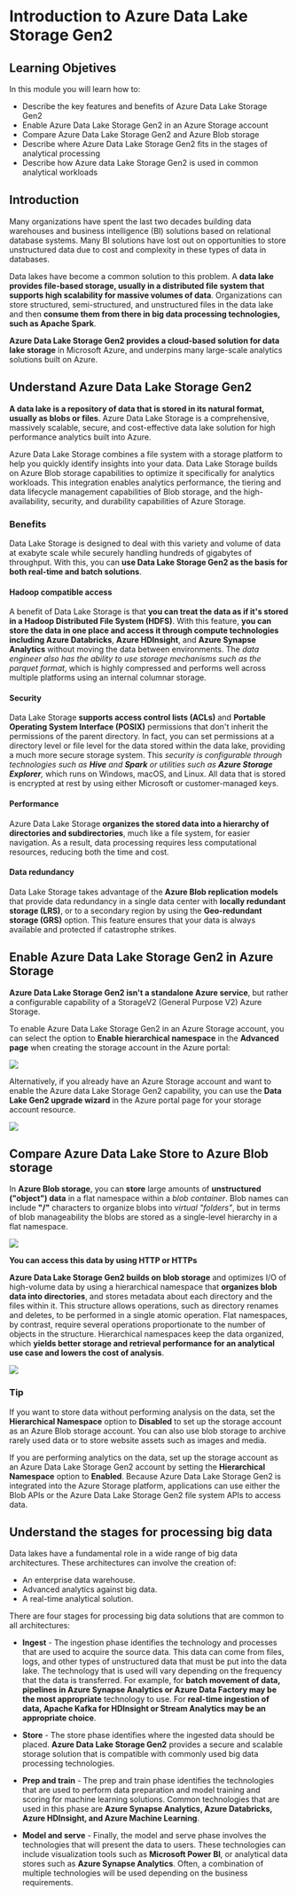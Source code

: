 # Introduction to Azure Data Lake Storage Gen2

## Learning Objetives

In this module you will learn how to:

 - Describe the key features and benefits of Azure Data Lake Storage Gen2
 - Enable Azure Data Lake Storage Gen2 in an Azure Storage account
 - Compare Azure Data Lake Storage Gen2 and Azure Blob storage
 - Describe where Azure Data Lake Storage Gen2 fits in the stages of analytical processing
 - Describe how Azure data Lake Storage Gen2 is used in common analytical workloads


## Introduction

Many organizations have spent the last two decades building data warehouses and business intelligence (BI) solutions based on relational database systems. Many BI solutions have lost out on opportunities to store unstructured data due to cost and complexity in these types of data in databases.

Data lakes have become a common solution to this problem. A **data lake provides file-based storage, usually in a distributed file system that supports high scalability for massive volumes of data**. Organizations can store structured, semi-structured, and unstructured files in the data lake and then **consume them from there in big data processing technologies, such as Apache Spark**.

**Azure Data Lake Storage Gen2 provides a cloud-based solution for data lake storage** in Microsoft Azure, and underpins many large-scale analytics solutions built on Azure.

## Understand Azure Data Lake Storage Gen2

**A data lake is a repository of data that is stored in its natural format, usually as blobs or files**. Azure Data Lake Storage is a comprehensive, massively scalable, secure, and cost-effective data lake solution for high performance analytics built into Azure.

Azure Data Lake Storage combines a file system with a storage platform to help you quickly identify insights into your data. Data Lake Storage builds on Azure Blob storage capabilities to optimize it specifically for analytics workloads. This integration enables analytics performance, the tiering and data lifecycle management capabilities of Blob storage, and the high-availability, security, and durability capabilities of Azure Storage.

### Benefits

Data Lake Storage is designed to deal with this variety and volume of data at exabyte scale while securely handling hundreds of gigabytes of throughput. With this, you can **use Data Lake Storage Gen2 as the basis for both real-time and batch solutions**.

#### Hadoop compatible access

A benefit of Data Lake Storage is that **you can treat the data as if it's stored in a Hadoop Distributed File System (HDFS)**. With this feature, **you can store the data in one place and access it through compute technologies including Azure Databricks**, **Azure HDInsight**, and **Azure Synapse Analytics** without moving the data between environments. The *data engineer also has the ability to use storage mechanisms such as the parquet format*, which is highly compressed and performs well across multiple platforms using an internal columnar storage.

#### Security

Data Lake Storage **supports access control lists (ACLs)** and **Portable Operating System Interface (POSIX)** permissions that don't inherit the permissions of the parent directory. In fact, you can set permissions at a directory level or file level for the data stored within the data lake, providing a much more secure storage system. This *security is configurable through technologies such as **Hive** and **Spark** or utilities such as **Azure Storage Explorer**,* which runs on Windows, macOS, and Linux. All data that is stored is encrypted at rest by using either Microsoft or customer-managed keys.

#### Performance

Azure Data Lake Storage **organizes the stored data into a hierarchy of directories and subdirectories**, much like a file system, for easier navigation. As a result, data processing requires less computational resources, reducing both the time and cost.

#### Data redundancy

Data Lake Storage takes advantage of the **Azure Blob replication models** that provide data redundancy in a single data center with **locally redundant storage (LRS)**, or to a secondary region by using the **Geo-redundant storage (GRS)** option. This feature ensures that your data is always available and protected if catastrophe strikes.

## Enable Azure Data Lake Storage Gen2 in Azure Storage

**Azure Data Lake Storage Gen2 isn't a standalone Azure service**, but rather a configurable capability of a StorageV2 (General Purpose V2) Azure Storage.

To enable Azure Data Lake Storage Gen2 in an Azure Storage account, you can select the option to **Enable hierarchical namespace** in the **Advanced page** when creating the storage account in the Azure portal:

<a href="#">
    <img src="./img/create-storage-account-advanced.png" />
</a>

Alternatively, if you already have an Azure Storage account and want to enable the Azure data Lake Storage Gen2 capability, you can use the **Data Lake Gen2 upgrade wizard** in the Azure portal page for your storage account resource.

<a href="#">
    <img src="./img/data-lake-upgrade.png" />
</a>

## Compare Azure Data Lake Store to Azure Blob storage

In **Azure Blob storage**, you can **store** large amounts of **unstructured ("object") data** in a flat namespace within a *blob container*. Blob names can include **"/"** characters to organize blobs into *virtual "folders"*, but in terms of blob manageability the blobs are stored as a single-level hierarchy in a flat namespace.

<a href="#">
    <img src="./img/blob-store.png" />
</a>

**You can access this data by using HTTP or HTTPs**

**Azure Data Lake Storage Gen2 builds on blob storage** and optimizes I/O of high-volume data by using a hierarchical namespace that **organizes blob data into directories**, and stores metadata about each directory and the files within it. This structure allows operations, such as directory renames and deletes, to be performed in a single atomic operation. Flat namespaces, by contrast, require several operations proportionate to the number of objects in the structure. Hierarchical namespaces keep the data organized, which **yields better storage and retrieval performance for an analytical use case and lowers the cost of analysis**.

<a href="#">
    <img src="./img/data-lake.png" />
</a>

### Tip

If you want to store data without performing analysis on the data, set the **Hierarchical Namespace** option to **Disabled** to set up the storage account as an Azure Blob storage account. You can also use blob storage to archive rarely used data or to store website assets such as images and media.

If you are performing analytics on the data, set up the storage account as an Azure Data Lake Storage Gen2 account by setting the **Hierarchical Namespace** option to **Enabled**. Because Azure Data Lake Storage Gen2 is integrated into the Azure Storage platform, applications can use either the Blob APIs or the Azure Data Lake Storage Gen2 file system APIs to access data.

## Understand the stages for processing big data

Data lakes have a fundamental role in a wide range of big data architectures. These architectures can involve the creation of:

 - An enterprise data warehouse.
 - Advanced analytics against big data.
 - A real-time analytical solution.

There are four stages for processing big data solutions that are common to all architectures:

 - **Ingest** - The ingestion phase identifies the technology and processes that are used to acquire the source data. This data can come from files, logs, and other types of unstructured data that must be put into the data lake. The technology that is used will vary depending on the frequency that the data is transferred. For example, for **batch movement of data, pipelines in Azure Synapse Analytics or Azure Data Factory may be the most appropriate** technology to use. For **real-time ingestion of data, Apache Kafka for HDInsight or Stream Analytics may be an appropriate choice**.

 - **Store** - The store phase identifies where the ingested data should be placed. **Azure Data Lake Storage Gen2** provides a secure and scalable storage solution that is compatible with commonly used big data processing technologies.

 - **Prep and train** - The prep and train phase identifies the technologies that are used to perform data preparation and model training and scoring for machine learning solutions. Common technologies that are used in this phase are **Azure Synapse Analytics, Azure Databricks, Azure HDInsight, and Azure Machine Learning**.

 - **Model and serve** - Finally, the model and serve phase involves the technologies that will present the data to users. These technologies can include visualization tools such as **Microsoft Power BI**, or analytical data stores such as **Azure Synapse Analytics**. Often, a combination of multiple technologies will be used depending on the business requirements.